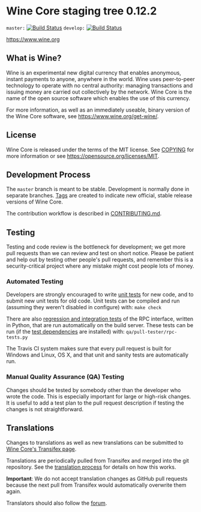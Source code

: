 Wine Core staging tree 0.12.2
===============================

`master:` [![Build Status](https://travis-ci.org/winepay/wine.svg?branch=master)](https://travis-ci.org/winepay/wine) `develop:` [![Build Status](https://travis-ci.org/winepay/wine.svg?branch=develop)](https://travis-ci.org/winepay/wine/branches)

https://www.wine.org


What is Wine?
----------------

Wine is an experimental new digital currency that enables anonymous, instant
payments to anyone, anywhere in the world. Wine uses peer-to-peer technology
to operate with no central authority: managing transactions and issuing money
are carried out collectively by the network. Wine Core is the name of the open
source software which enables the use of this currency.

For more information, as well as an immediately useable, binary version of
the Wine Core software, see https://www.wine.org/get-wine/.


License
-------

Wine Core is released under the terms of the MIT license. See [COPYING](COPYING) for more
information or see https://opensource.org/licenses/MIT.

Development Process
-------------------

The `master` branch is meant to be stable. Development is normally done in separate branches.
[Tags](https://github.com/winepay/wine/tags) are created to indicate new official,
stable release versions of Wine Core.

The contribution workflow is described in [CONTRIBUTING.md](CONTRIBUTING.md).

Testing
-------

Testing and code review is the bottleneck for development; we get more pull
requests than we can review and test on short notice. Please be patient and help out by testing
other people's pull requests, and remember this is a security-critical project where any mistake might cost people
lots of money.

### Automated Testing

Developers are strongly encouraged to write [unit tests](/doc/unit-tests.md) for new code, and to
submit new unit tests for old code. Unit tests can be compiled and run
(assuming they weren't disabled in configure) with: `make check`

There are also [regression and integration tests](/qa) of the RPC interface, written
in Python, that are run automatically on the build server.
These tests can be run (if the [test dependencies](/qa) are installed) with: `qa/pull-tester/rpc-tests.py`

The Travis CI system makes sure that every pull request is built for Windows
and Linux, OS X, and that unit and sanity tests are automatically run.

### Manual Quality Assurance (QA) Testing

Changes should be tested by somebody other than the developer who wrote the
code. This is especially important for large or high-risk changes. It is useful
to add a test plan to the pull request description if testing the changes is
not straightforward.

Translations
------------

Changes to translations as well as new translations can be submitted to
[Wine Core's Transifex page](https://www.transifex.com/projects/p/wine/).

Translations are periodically pulled from Transifex and merged into the git repository. See the
[translation process](doc/translation_process.md) for details on how this works.

**Important**: We do not accept translation changes as GitHub pull requests because the next
pull from Transifex would automatically overwrite them again.

Translators should also follow the [forum](https://www.wine.org/forum/topic/wine-worldwide-collaboration.88/).
